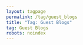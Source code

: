 ```yaml
---
layout: tagpage
permalink: /tag/guest_blogs
title: "Tag: Guest Blogs"
tag: Guest Blogs
robots: noindex
---
```

